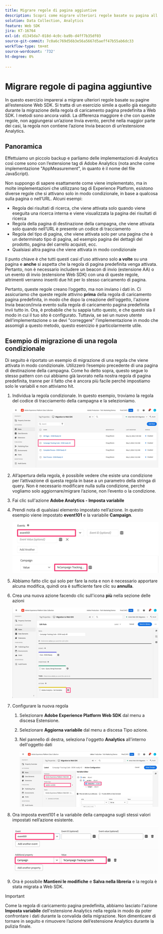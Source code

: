 ```yaml
---
title: Migrare regole di pagina aggiuntive
description: Scopri come migrare ulteriori regole basate su pagina all’estensione Web SDK.
solution: Data Collection, Analytics
feature: Web SDK
jira: KT-16764
exl-id: d1345da7-018d-4c0c-ba9b-d4ff7b35df03
source-git-commit: 7c0a6c769d56b3e56a5667d5aeff47b55ab6dc33
workflow-type: tm+mt
source-wordcount: '732'
ht-degree: 0%

---
```


# Migrare regole di pagina aggiuntive

In questo esercizio imparerai a migrare ulteriori regole basate su pagine all’estensione Web SDK. Si tratta di un esercizio simile a quello già eseguito durante la migrazione della regola di caricamento pagina predefinita a Web SDK. I metodi sono ancora validi. La differenza maggiore è che con queste regole, non aggiungerai un’azione Invia evento, perché nella maggior parte dei casi, la regola non contiene l’azione Invia beacon di un’estensione Analytics.

## Panoramica

Effettuiamo un piccolo backup e parliamo delle implementazioni di Analytics così come sono con l’estensione tag di Adobe Analytics (nota anche come implementazione &quot;AppMeasurement&quot;, in quanto è il nome del file JavaScript).

Non suppongo di sapere esattamente come viene implementato, ma in molte implementazioni che utilizzano tag di Experience Platform, esistono diverse regole che si attivano solo in modo condizionale, in base a qualcosa sulla pagina o nell’URL. Alcuni esempi:

* Regola dei risultati di ricerca, che viene attivata solo quando viene eseguita una ricerca interna e viene visualizzata la pagina dei risultati di ricerca
* Regola della pagina di destinazione della campagna, che viene attivata solo quando nell’URL è presente un codice di tracciamento
* Regola del tipo di pagina, che viene attivata solo per una pagina che è un determinato tipo di pagina, ad esempio pagina dei dettagli del prodotto, pagina del carrello acquisti, ecc.
* Qualsiasi altra pagina che viene attivata in modo condizionale

Il punto chiave è che tutti questi casi d&#39;uso attivano solo **a volte** su una pagina e **anche** si aspetta che la regola di pagina predefinita venga attivata. Pertanto, non è necessario includere un beacon di invio (estensione AA) o un evento di invio (estensione Web SDK) con una di queste regole, altrimenti verranno inseriti due hit per lo stesso caricamento di pagina.

Pertanto, queste regole creano l’oggetto, ma non inviano i dati in. Ci assicuriamo che queste regole attivino **prima** della regola di caricamento pagina predefinita, in modo che dopo la creazione dell&#39;oggetto, l&#39;azione Invia beacon/invia evento sulla regola di caricamento pagina predefinita invii tutto in. Ora, è probabile che tu sappia tutto questo, e che questo sia il modo in cui il tuo sito è configurato. Tuttavia, se sei un nuovo utente dell’implementazione o se devi &quot;correggere&quot; l’implementazione in modo che assomigli a questo metodo, questo esercizio è particolarmente utile.

## Esempio di migrazione di una regola condizionale

Di seguito è riportato un esempio di migrazione di una regola che viene attivata in modo condizionale. Utilizzerò l’esempio precedente di una pagina di destinazione della campagna. Come ho detto sopra, questo segue lo stesso pattern con cui abbiamo già lavorato nella nostra regola di pagina predefinita, tranne per il fatto che è ancora più facile perché impostiamo solo le variabili e non attiviamo hit.

1. Individua la regola condizionale. In questo esempio, troviamo la regola del codice di tracciamento della campagna e la selezioniamo.

   ![Selezione regola codice di tracciamento campagna](assets/campaign-tracking-code-rule-select.jpg)

1. All’apertura della regola, è possibile vedere che esiste una condizione per l’attivazione di questa regola in base a un parametro della stringa di query. Non è necessario modificare nulla sulla condizione, perché vogliamo solo aggiornare/migrare l’azione, non l’evento o la condizione.
1. Fai clic sull&#39;azione **Adobe Analytics - Imposta variabile**
1. Prendi nota di qualsiasi elemento impostato nell’azione. In questo esempio viene impostato **event101** e la variabile **Campaign**.

   ![evento101](assets/event101.jpg)
   ![var campagna](assets/campaign-variable.jpg)

1. Abbiamo fatto clic qui solo per fare la nota e non è necessario apportare alcuna modifica, quindi ora è sufficiente fare clic su **annulla**.
1. Crea una nuova azione facendo clic sull&#39;icona **più** nella sezione delle azioni

   ![nuova azione](assets/new-action-conditional-rule.jpg)

1. Configurare la nuova regola
   1. Selezionare **Adobe Experience Platform Web SDK** dal menu a discesa Estensione.
   1. Selezionare **Aggiorna variabile** dal menu a discesa Tipo azione.
   1. Nel pannello di destra, seleziona l&#39;oggetto **Analytics** all&#39;interno dell&#39;oggetto dati

      ![Aggiorna azione variabile](assets/configure-conditional-rule-action.jpg)

1. Ora imposta event101 e la variabile della campagna sugli stessi valori impostati nell’azione esistente.

   ![Imposta evento101](assets/web-sdk-event101.jpg)
   ![Imposta campagna](assets/web-sdk-campaign-var.jpg)

1. Ora è possibile **Mantieni le modifiche** e **Salva nella libreria** e la regola è stata migrata a Web SDK.

>[!IMPORTANT]
>
>Come la regola di caricamento pagina predefinita, abbiamo lasciato l&#39;azione **Imposta variabile** dell&#39;estensione Analytics nella regola in modo da poter confrontare i dati durante la convalida della migrazione. Non dimenticare di tornare in seguito e rimuovere l’azione dell’estensione Analytics durante la pulizia finale.
